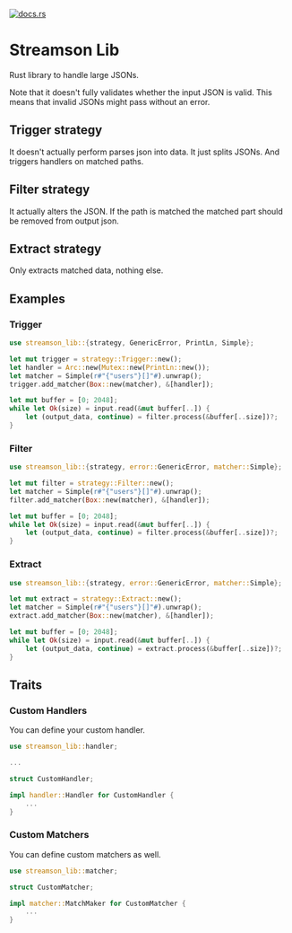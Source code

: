 [![docs.rs](https://docs.rs/streamson-lib/badge.svg)](https://docs.rs/streamson-lib)

# Streamson Lib

Rust library to handle large JSONs.

Note that it doesn't fully validates whether the input JSON is valid.
This means that invalid JSONs might pass without an error.

## Trigger strategy

It doesn't actually perform parses json into data. It just splits JSONs. And triggers handlers on matched paths.


## Filter strategy

It actually alters the JSON. If the path is matched the matched part should be removed from output json.


## Extract strategy

Only extracts matched data, nothing else.


## Examples
### Trigger
```rust
use streamson_lib::{strategy, GenericError, PrintLn, Simple};

let mut trigger = strategy::Trigger::new();
let handler = Arc::new(Mutex::new(PrintLn::new());
let matcher = Simple(r#"{"users"}[]"#).unwrap();
trigger.add_matcher(Box::new(matcher), &[handler]);

let mut buffer = [0; 2048];
while let Ok(size) = input.read(&mut buffer[..]) {
	let (output_data, continue) = filter.process(&buffer[..size])?;
}
```

### Filter
```rust
use streamson_lib::{strategy, error::GenericError, matcher::Simple};

let mut filter = strategy::Filter::new();
let matcher = Simple(r#"{"users"}[]"#).unwrap();
filter.add_matcher(Box::new(matcher), &[handler]);

let mut buffer = [0; 2048];
while let Ok(size) = input.read(&mut buffer[..]) {
	let (output_data, continue) = filter.process(&buffer[..size])?;
}
```

### Extract
```rust
use streamson_lib::{strategy, error::GenericError, matcher::Simple};

let mut extract = strategy::Extract::new();
let matcher = Simple(r#"{"users"}[]"#).unwrap();
extract.add_matcher(Box::new(matcher), &[handler]);

let mut buffer = [0; 2048];
while let Ok(size) = input.read(&mut buffer[..]) {
	let (output_data, continue) = extract.process(&buffer[..size])?;
}
```


## Traits
### Custom Handlers
You can define your custom handler.
```rust
use streamson_lib::handler;

...

struct CustomHandler;

impl handler::Handler for CustomHandler {
	...
}

```

### Custom Matchers
You can define custom matchers as well.
```rust
use streamson_lib::matcher;

struct CustomMatcher;

impl matcher::MatchMaker for CustomMatcher {
	...
}
```
